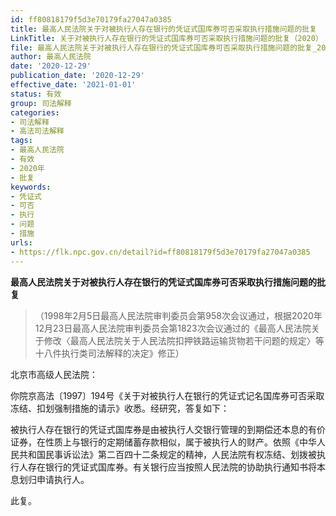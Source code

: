 ```yaml
---
id: ff80818179f5d3e70179fa27047a0385
title: 最高人民法院关于对被执行人存在银行的凭证式国库券可否采取执行措施问题的批复
LinkTitle: 关于对被执行人存在银行的凭证式国库券可否采取执行措施问题的批复（2020）
file: 最高人民法院关于对被执行人存在银行的凭证式国库券可否采取执行措施问题的批复_20201229_ff80818179f5d3e70179fa27047a0385.docx
author: 最高人民法院
date: '2020-12-29'
publication_date: '2020-12-29'
effective_date: '2021-01-01'
status: 有效
group: 司法解释
categories:
- 司法解释
- 高法司法解释
tags:
- 最高人民法院
- 有效
- 2020年
- 批复
keywords:
- 凭证式
- 可否
- 执行
- 问题
- 措施
urls:
- https://flk.npc.gov.cn/detail?id=ff80818179f5d3e70179fa27047a0385
---
```


**最高人民法院关于对被执行人存在银行的凭证式国库券可否采取执行措施问题的批复**

> （1998年2月5日最高人民法院审判委员会第958次会议通过，根据2020年12月23日最高人民法院审判委员会第1823次会议通过的《最高人民法院关于修改〈最高人民法院关于人民法院扣押铁路运输货物若干问题的规定〉等十八件执行类司法解释的决定》修正）

北京市高级人民法院：

你院京高法〔1997〕194号《关于对被执行人在银行的凭证式记名国库券可否采取冻结、扣划强制措施的请示》收悉。经研究，答复如下：

被执行人存在银行的凭证式国库券是由被执行人交银行管理的到期偿还本息的有价证券，在性质上与银行的定期储蓄存款相似，属于被执行人的财产。依照《中华人民共和国民事诉讼法》第二百四十二条规定的精神，人民法院有权冻结、划拨被执行人存在银行的凭证式国库券。有关银行应当按照人民法院的协助执行通知书将本息划归申请执行人。

此复。
